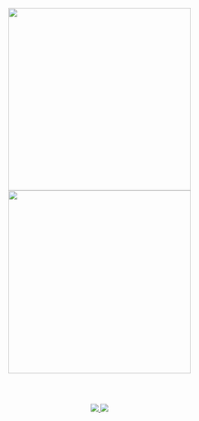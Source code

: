 
<p align="center">

<div align="center">
  <img width="370px" src="https://github-readme-stats.vercel.app/api?username=TechhariK&custom_title=Hari's+Github+Stats&show_icons=true&hide_border=true&count_private=true&bg_color=00000000&title_color=58a6fe&text_color=878787&icon_color=58a6fe&cache_seconds=1800" />
  <img width="370px" src="https://github-readme-streak-stats.herokuapp.com/?user=TechhariK&background=00000000&hide_border=true&stroke=878787&ring=4c8ed9&fire=4c8ed9&currStreakNum=878787&sideNums=878787&currStreakLabel=878787&sideLabels=878787&dates=878787" />
</div>

<br></br>

<p align="center">
  <a href="https://skillicons.dev">
    <img src="https://skillicons.dev/icons?i=react,vite,materialui,css,sass,tailwind,javascript,nodejs,typescript,python,mysql,mongodb,firebase,gcp,docker,kubernetes,aws,cloudflare,netlify,heroku,postman,appwrite,atom,rust,vitest,jest,redux,apollo,bash,bun,fastapi,postgres,prometheus" />
  </a>
    <a href="https://skillicons.dev">
    <img src="https://skillicons.dev/icons?i=github,githubactions,git,stackoverflow,vscode,idea,figma,vim,linux,ngnix" />
  </a>
</p>


<!-- <p align="center">
<a href="https://app.daily.dev/TechhariK"><img src="https://api.daily.dev/devcards/v2/EelnufYZepx0nOJMuoQEA.png?type=wide&r=e52" width="652" alt="Lahiru Udawaththa's Dev Card"/></a>
</p> -->
